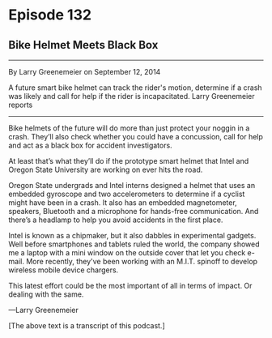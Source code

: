 # Episode 132

## Bike Helmet Meets Black Box

---

By Larry Greenemeier on September 12, 2014

A future smart bike helmet can track the rider's motion, determine if a crash was likely and call for help if the rider is incapacitated. Larry Greenemeier reports

---

Bike helmets of the future will do more than just protect your noggin in a crash. They’ll also check whether you could have a concussion, call for help and act as a black box for accident investigators.

At least that’s what they’ll do if the prototype smart helmet that Intel and Oregon State University are working on ever hits the road.

Oregon State undergrads and Intel interns designed a helmet that uses an embedded gyroscope and two accelerometers to determine if a cyclist might have been in a crash. It also has an embedded magnetometer, speakers, Bluetooth and a microphone for hands-free communication. And there’s a headlamp to help you avoid accidents in the first place.

Intel is known as a chipmaker, but it also dabbles in experimental gadgets. Well before smartphones and tablets ruled the world, the company showed me a laptop with a mini window on the outside cover that let you check e-mail. More recently, they've been working with an M.I.T. spinoff to develop wireless mobile device chargers.

This latest effort could be the most important of all in terms of impact. Or dealing with the same.

—Larry Greenemeier

[The above text is a transcript of this podcast.]

